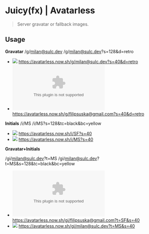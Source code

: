 # Juicy(fx) | Avatarless

> Server gravatar or fallback images.

## Usage

**Gravatar**
/g/milan@sulc.dev
/g/milan@sulc.dev?s=128&d=retro

- ![](https://avatarless.now.sh/g/milan@sulc.dev?s=40&d=retro) https://avatarless.now.sh/g/milan@sulc.dev?s=40&d=retro
- ![](https://avatarless.now.sh/g/filipsuska@gmail.com?s=40&d=retro) https://avatarless.now.sh/g/filipsuska@gmail.com?s=40&d=retro

**Initials**
/i/MS
/i/MS?s=128&tc=black&bc=yellow

- ![](https://avatarless.now.sh/i/SF?s=40) https://avatarless.now.sh/i/SF?s=40
- ![](https://avatarless.now.sh/i/MS?s=40) https://avatarless.now.sh/i/MS?s=40

**Gravatar+Initials**

/gi/milan@sulc.dev?t=MS
/gi/milan@sulc.dev?t=MS&s=128&tc=black&bc=yellow

- ![](https://avatarless.now.sh/gi/filipsuska@gmail.com?t=SF&s=40) https://avatarless.now.sh/gi/filipsuska@gmail.com?t=SF&s=40
- ![](https://avatarless.now.sh/gi/milan@sulc.dev?t=MS&s=40) https://avatarless.now.sh/gi/milan@sulc.dev?t=MS&s=40
